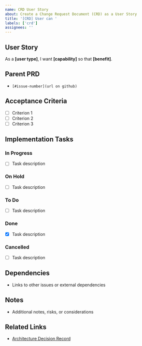 ```yaml
---
name: CRD User Story
about: Create a Change Request Document (CRD) as a User Story
title: '[CRD] User can '
labels: ['crd']
assignees: ''
---
```


## User Story
As a **[user type]**, I want **[capability]** so that **[benefit]**.

## Parent PRD
- `[#issue-number](url on github)`

## Acceptance Criteria
- [ ] Criterion 1
- [ ] Criterion 2
- [ ] Criterion 3

## Implementation Tasks
### In Progress
- [ ] Task description

### On Hold
- [ ] Task description

### To Do
- [ ] Task description

### Done
- [x] Task description

### Cancelled
- [ ] Task description

## Dependencies
- Links to other issues or external dependencies

## Notes
- Additional notes, risks, or considerations

## Related Links
- [Architecture Decision Record](../docs/adr/ADR-000X-feature-name.md) 